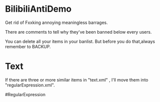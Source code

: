# BilibiliAntiDemo

Get rid of Fxxking annoying meaningless barrages.

There are comments to tell why they've been banned below every users.


You can delete all your items in your banlist. But before you do that,always remember to BACKUP.

# Text

If there are three or more similar items in "text.xml" , I'll move them into "regularExpression.xml".

#RegularExpression

